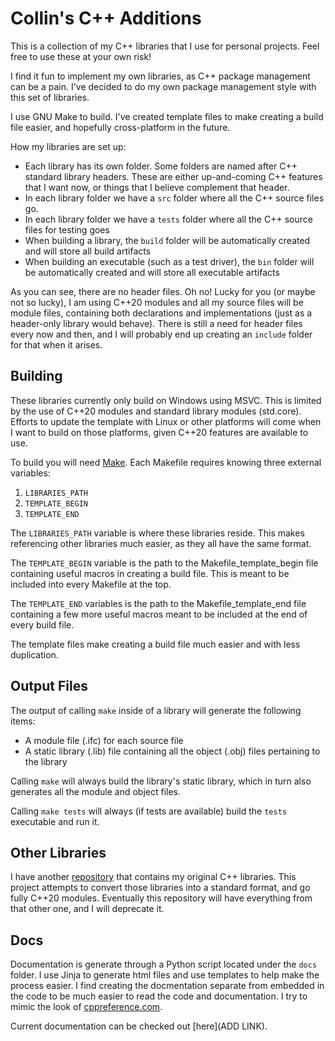 # Collin's C++ Additions

This is a collection of my C++ libraries that I use for personal projects. Feel free to use these at your own risk!

I find it fun to implement my own libraries, as C++ package management can be a pain. I've decided to do my own package management style with this set of libraries.

I use GNU Make to build. I've created template files to make creating a build file easier, and hopefully cross-platform in the future.

How my libraries are set up:
- Each library has its own folder. Some folders are named after C++ standard library headers. These are either up-and-coming C++ features that I want now, or things that I believe complement that header.
- In each library folder we have a `src` folder where all the C++ source files go.
- In each library folder we have a `tests` folder where all the C++ source files for testing goes
- When building a library, the `build` folder will be automatically created and will store all build artifacts
- When building an executable (such as a test driver), the `bin` folder will be automatically created and will store all executable artifacts

As you can see, there are no header files. Oh no! Lucky for you (or maybe not so lucky), I am using C++20 modules and all my source files will be module files, containing both declarations and implementations (just as a header-only library would behave). There is still a need for header files every now and then, and I will probably end up creating an `include` folder for that when it arises.

## Building

These libraries currently only build on Windows using MSVC. This is limited by the use of C++20 modules and standard library modules (std.core). Efforts to update the template with Linux or other platforms will come when I want to build on those platforms, given C++20 features are available to use.

To build you will need [Make](https://www.gnu.org/software/make/). Each Makefile requires knowing three external variables:
1. `LIBRARIES_PATH`
2. `TEMPLATE_BEGIN`
3. `TEMPLATE_END`

The `LIBRARIES_PATH` variable is where these libraries reside. This makes referencing other libraries much easier, as they all have the same format.

The `TEMPLATE_BEGIN` variable is the path to the Makefile_template_begin file containing useful macros in creating a build file. This is meant to be included into every Makefile at the top.

The `TEMPLATE_END` variables is the path to the Makefile_template_end file containing a few more useful macros meant to be included at the end of every build file.

The template files make creating a build file much easier and with less duplication.

## Output Files

The output of calling `make` inside of a library will generate the following items:
- A module file (.ifc) for each source file
- A static library (.lib) file containing all the object (.obj) files pertaining to the library

Calling `make` will always build the library's static library, which in turn also generates all the module and object files.

Calling `make tests` will always (if tests are available) build the `tests` executable and run it.

## Other Libraries

I have another [repository](https://github.com/mooncollin/C_plus_plus-Helpful-Libraries) that contains my original C++ libraries. This project attempts to convert those libraries into a standard format, and go fully C++20 modules. Eventually this repository will have everything from that other one, and I will deprecate it.

## Docs

Documentation is generate through a Python script located under the `docs` folder. I use Jinja to generate html files and use templates to help make the process easier. I find creating the docmentation separate from embedded in the code to be much easier to read the code and documentation. I try to mimic the look of [cppreference.com](https://en.cppreference.com/w/).

Current documentation can be checked out [here](ADD LINK).